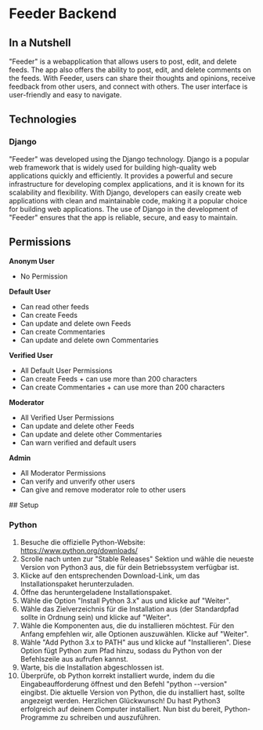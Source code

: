# Feeder Backend

## In a Nutshell
"Feeder" is a webapplication that allows users to post, edit, and delete feeds. The app also offers the ability to post, edit, and delete comments on the feeds. With Feeder, users can share their thoughts and opinions, receive feedback from other users, and connect with others. The user interface is user-friendly and easy to navigate.

## Technologies
### Django
"Feeder" was developed using the Django technology. Django is a popular web framework that is widely used for building high-quality web applications quickly and efficiently. It provides a powerful and secure infrastructure for developing complex applications, and it is known for its scalability and flexibility. With Django, developers can easily create web applications with clean and maintainable code, making it a popular choice for building web applications. The use of Django in the development of "Feeder" ensures that the app is reliable, secure, and easy to maintain.


## Permissions
**Anonym User**
- No Permission

**Default User**
- Can read other feeds
- Can create Feeds
- Can update and delete own Feeds
- Can create Commentaries
- Can update and delete own Commentaries

**Verified User**
- All Default User Permissions
- Can create Feeds + can use more than 200 characters
- Can create Commentaries + can use more than 200 characters

**Moderator**
- All Verified User Permissions
- Can update and delete other Feeds
- Can update and delete other Commentaries
- Can warn verified and default users

**Admin**
- All Moderator Permissions
- Can verify and unverify other users
- Can give and remove moderator role to other users

## Setup
### Python
1. Besuche die offizielle Python-Website: https://www.python.org/downloads/
2. Scrolle nach unten zur "Stable Releases" Sektion und wähle die neueste Version von Python3 aus, die für dein Betriebssystem verfügbar ist.
3. Klicke auf den entsprechenden Download-Link, um das Installationspaket herunterzuladen.
4. Öffne das heruntergeladene Installationspaket.
5. Wähle die Option "Install Python 3.x" aus und klicke auf "Weiter".
6. Wähle das Zielverzeichnis für die Installation aus (der Standardpfad sollte in Ordnung sein) und klicke auf "Weiter".
7. Wähle die Komponenten aus, die du installieren möchtest. Für den Anfang empfehlen wir, alle Optionen auszuwählen. Klicke auf "Weiter".
8. Wähle "Add Python 3.x to PATH" aus und klicke auf "Installieren". Diese Option fügt Python zum Pfad hinzu, sodass du Python von der Befehlszeile aus aufrufen kannst.
9. Warte, bis die Installation abgeschlossen ist.
10. Überprüfe, ob Python korrekt installiert wurde, indem du die Eingabeaufforderung öffnest und den Befehl "python --version" eingibst. Die aktuelle Version von Python, die du installiert hast, sollte angezeigt werden.
Herzlichen Glückwunsch! Du hast Python3 erfolgreich auf deinem Computer installiert. Nun bist du bereit, Python-Programme zu schreiben und auszuführen.
